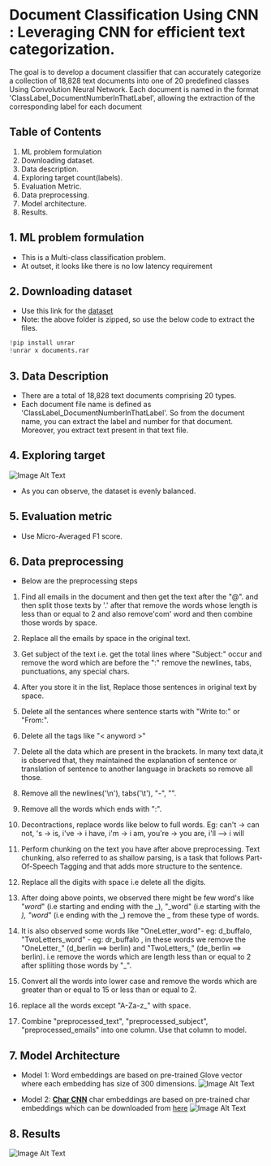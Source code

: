 # Document Classification Using CNN : Leveraging CNN for efficient text categorization.

The goal is to develop a document classifier that can accurately categorize a collection of 18,828 text documents into one of 20 predefined classes Using Convolution Neural Network. Each document is named in the format 'ClassLabel_DocumentNumberInThatLabel', allowing the extraction of the corresponding label for each document

## Table of Contents
1. ML problem formulation
2. Downloading dataset.
3. Data description.
4. Exploring target count(labels).
5. Evaluation Metric.
6. Data preprocessing.
7. Model architecture.
8. Results.

## 1. ML problem formulation
- This is a Multi-class classification problem.
- At outset, it looks like there is no low latency requirement

## 2. Downloading dataset
- Use this link for the [dataset](https://drive.google.com/open?id=1rxD15nyeIPIAZ-J2VYPrDRZI66-TBWvM)
- Note: the above folder is zipped, so use the below code to extract the files.
```python
!pip install unrar
!unrar x documents.rar
```
## 3. Data Description
- There are a total of 18,828 text documents comprising 20 types.
- Each document file name is defined as 'ClassLabel_DocumentNumberInThatLabel'. So from the document name, you can extract the label and number for that document. Moreover, you extract text present in that text file.

## 4. Exploring target
![Image Alt Text](labels_count.jpg)
- As you can observe, the dataset is evenly balanced.

## 5. Evaluation metric
- Use Micro-Averaged F1 score.

## 6. Data preprocessing
- Below are the preprocessing steps

1. Find all emails in the document and then get the text after the "@". and then split those texts by '.'
after that remove the words whose length is less than or equal to 2 and also remove'com' word and then combine those words by space.

2. Replace all the emails by space in the original text.

3. Get subject of the text i.e. get the total lines where "Subject:" occur and remove
the word which are before the ":" remove the newlines, tabs, punctuations, any special chars.

4. After you store it in the list, Replace those sentences in original text by space.

5. Delete all the sentances where sentence starts with "Write to:" or "From:".

6. Delete all the tags like "< anyword >"

7. Delete all the data which are present in the brackets.
In many text data,it is observed that, they maintained the explanation of sentence
or translation of sentence to another language in brackets so remove all those.

8. Remove all the newlines('\n'), tabs('\t'), "-", "\".

9. Remove all the words which ends with ":".

10. Decontractions, replace words like below to full words.
Eg: can't -> can not, 's -> is, i've -> i have, i'm -> i am, you're -> you are, i'll --> i will 



11. Perform chunking on the text you have after above preprocessing.
Text chunking, also referred to as shallow parsing, is a task that
follows Part-Of-Speech Tagging and that adds more structure to the sentence.

13. Replace all the digits with space i.e delete all the digits.

14. After doing above points, we observed there might be few word's like
  "_word_" (i.e starting and ending with the _), "_word" (i.e starting with the _),
  "word_" (i.e ending with the _) remove the _ from these type of words.

15.  It is also observed some words like  "OneLetter_word"- eg: d_buffalo,
"TwoLetters_word" - eg: dr_buffalo , in these words we remove the "OneLetter_" (d_berlin ==> berlin) and
"TwoLetters_" (de_berlin ==> berlin). i.e remove the words
which are length less than or equal to 2 after spliiting those words by "_".

16. Convert all the words into lower case
and remove the words which are greater than or equal to 15 or less than or equal to 2.

17. replace all the words except "A-Za-z_" with space.

18. Combine "preprocessed_text", "preprocessed_subject", "preprocessed_emails" into one column. Use that column to model.


## 7. Model Architecture
- Model 1: Word embeddings are based on pre-trained Glove vector where each embedding has size of 300 dimensions.
  ![Image Alt Text](model1.png)
  
- Model 2: **[Char CNN](http://arxiv.org/abs/1509.01626)** char embeddings are based on pre-trained char embeddings which can be downloaded from [here](https://github.com/minimaxir/char-embeddings/blob/master/glove.840B.300d-char.txt)
  ![Image Alt Text](model2.png)

## 8. Results
![Image Alt Text](model_results.jpg)


